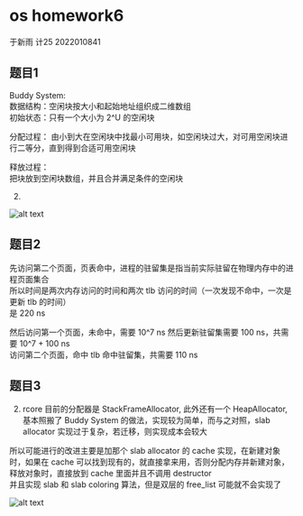 # os homework6
于新雨 计25 2022010841

## 题目1
Buddy System:    
数据结构：空闲块按⼤⼩和起始地址组织成⼆维数组   
初始状态：只有一个大小为 2^U 的空闲块   

分配过程：
由⼩到⼤在空闲块中找最⼩可⽤块，如空闲块过⼤，对可⽤空闲块进⾏⼆等分，直到得到合适可⽤空闲块    

释放过程：    
把块放到空闲块数组，并且合并满足条件的空闲块   

2. 
![alt text](b82708c0738c0b0281acbbca561e9af.jpg)    

## 题目2
先访问第二个页面，页表命中，进程的驻留集是指当前实际驻留在物理内存中的进程页面集合    
所以时间是两次内存访问的时间和两次 tlb 访问的时间（一次发现不命中，一次是更新 tlb 的时间）    
是 220 ns    

然后访问第一个页面，未命中，需要 10^7 ns 然后更新驻留集需要 100 ns，共需要 10^7 + 100 ns    
访问第二个页面，命中 tlb 命中驻留集，共需要 110 ns    

## 题目3

2. rcore 目前的分配器是 StackFrameAllocator, 此外还有一个 HeapAllocator,基本照搬了 Buddy System 的做法，实现较为简单，而与之对照，slab allocator 实现过于复杂，若迁移，则实现成本会较大    

所以可能进行的改进主要是加那个 slab allocator 的 cache 实现，在新建对象时，如果在 cache 可以找到现有的，就直接拿来用，否则分配内存并新建对象，释放对象时，直接放到 cache 里面并且不调用 destructor     
并且实现 slab 和 slab coloring 算法，但是双层的 free_list 可能就不会实现了     

![alt text](./image-2.png)
